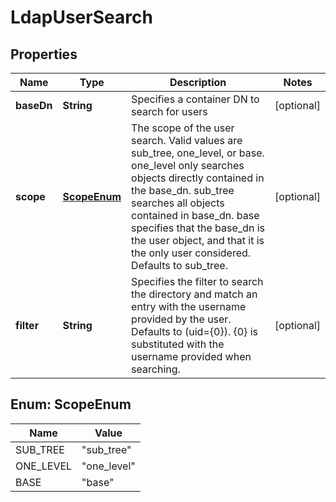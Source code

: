 # LdapUserSearch

## Properties
Name | Type | Description | Notes
------------ | ------------- | ------------- | -------------
**baseDn** | **String** | Specifies a container DN to search for users |  [optional]
**scope** | [**ScopeEnum**](#ScopeEnum) | The scope of the user search. Valid values are sub_tree, one_level, or base. one_level only searches objects directly contained in the base_dn. sub_tree searches all objects contained in base_dn. base specifies that the base_dn is the user object, and that it is the only user considered. Defaults to sub_tree. |  [optional]
**filter** | **String** | Specifies the filter to search the directory and match an entry with the username provided by the user. Defaults to (uid&#x3D;{0}). {0} is substituted with the username provided when searching. |  [optional]

<a name="ScopeEnum"></a>
## Enum: ScopeEnum
Name | Value
---- | -----
SUB_TREE | &quot;sub_tree&quot;
ONE_LEVEL | &quot;one_level&quot;
BASE | &quot;base&quot;
